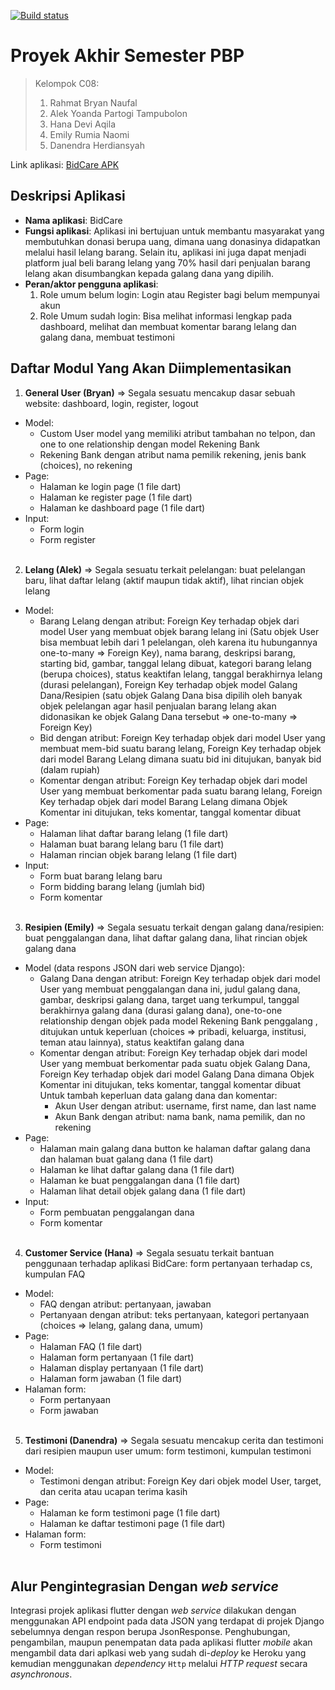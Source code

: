 [![Build status](https://build.appcenter.ms/v0.1/apps/5f5c8416-d860-47ba-ad1e-1d2cb2486226/branches/main/badge)](https://appcenter.ms)
# Proyek Akhir Semester PBP

> Kelompok C08:
> 1. Rahmat Bryan Naufal
> 2. Alek Yoanda Partogi Tampubolon
> 3. Hana Devi Aqila
> 4. Emily Rumia Naomi
> 5. Danendra Herdiansyah

Link aplikasi: [BidCare APK](https://install.appcenter.ms/orgs/bidcare/apps/bidcare/distribution_groups/public)
## Deskripsi Aplikasi

- **Nama aplikasi**: BidCare
- **Fungsi aplikasi**: Aplikasi ini bertujuan untuk membantu masyarakat yang membutuhkan donasi berupa uang, dimana uang donasinya didapatkan melalui hasil lelang barang. Selain itu, aplikasi ini juga dapat menjadi platform jual beli barang lelang yang 70% hasil dari penjualan barang lelang akan disumbangkan kepada galang dana yang dipilih.
- **Peran/aktor pengguna aplikasi**: 
  1. Role umum belum login: Login  atau Register bagi belum mempunyai akun <br>
  2. Role Umum sudah login: Bisa melihat informasi lengkap pada dashboard, melihat dan membuat komentar barang lelang dan galang dana, membuat testimoni
  
## Daftar Modul Yang Akan Diimplementasikan
  1. **General User (Bryan)** => Segala sesuatu mencakup dasar sebuah website: dashboard, login, register, logout
  - Model: 
      - Custom User model yang memiliki atribut tambahan no telpon, dan one to one relationship dengan model Rekening Bank
      - Rekening Bank dengan atribut nama pemilik rekening, jenis bank (choices), no rekening
  - Page:
      - Halaman ke login page (1 file dart)
      - Halaman ke register page (1 file dart)
      - Halaman ke dashboard page (1 file dart)
  - Input: 
    - Form login
    - Form register
    <br>
  2. **Lelang (Alek)** => Segala sesuatu terkait pelelangan: buat pelelangan baru, lihat daftar lelang (aktif maupun tidak aktif), lihat rincian objek lelang
  - Model:
      - Barang Lelang dengan atribut: Foreign Key terhadap objek dari model User yang membuat objek barang lelang ini (Satu objek User bisa membuat lebih dari 1 pelelangan, oleh karena itu hubungannya one-to-many => Foreign Key), nama barang, deskripsi barang, starting bid, gambar, tanggal lelang dibuat, kategori barang lelang (berupa choices), status keaktifan lelang, tanggal berakhirnya lelang (durasi pelelangan), Foreign Key terhadap objek model Galang Dana/Resipien (satu objek Galang Dana bisa dipilih oleh banyak objek pelelangan agar hasil penjualan barang lelang akan didonasikan ke objek Galang Dana tersebut => one-to-many => Foreign Key)
      - Bid dengan atribut: Foreign Key terhadap objek dari model User yang membuat mem-bid suatu barang lelang, Foreign Key terhadap objek dari model Barang Lelang dimana suatu bid ini ditujukan, banyak bid (dalam rupiah)
      - Komentar dengan atribut:  Foreign Key terhadap objek dari model User yang membuat berkomentar pada suatu barang lelang, Foreign Key terhadap objek dari model Barang Lelang dimana Objek Komentar ini ditujukan, teks komentar, tanggal komentar dibuat
  - Page:
    - Halaman lihat daftar barang lelang (1 file dart)
    - Halaman buat barang lelang baru (1 file dart)
    - Halaman rincian objek barang lelang (1 file dart)
  - Input: 
      - Form buat barang lelang baru
      - Form bidding barang lelang (jumlah bid)
      - Form komentar
    <br>
  3. **Resipien (Emily)** => Segala sesuatu terkait dengan galang dana/resipien: buat penggalangan dana, lihat daftar galang dana, lihat rincian objek galang dana
  - Model (data respons JSON dari web service Django): 
    - Galang Dana dengan atribut:  Foreign Key terhadap objek dari model User yang membuat penggalangan dana ini, judul galang dana, gambar, deskripsi galang dana, target uang terkumpul, tanggal berakhirnya galang dana (durasi galang dana), one-to-one relationship dengan objek pada model Rekening Bank penggalang , ditujukan untuk keperluan (choices => pribadi, keluarga, institusi, teman atau lainnya), status keaktifan galang dana
    - Komentar dengan atribut:  Foreign Key terhadap objek dari model User yang membuat berkomentar pada suatu objek Galang Dana, Foreign Key terhadap objek dari model Galang Dana dimana Objek Komentar ini ditujukan, teks komentar, tanggal komentar dibuat
    Untuk tambah keperluan data galang dana dan komentar:
      - Akun User dengan atribut: username, first name, dan last name
      - Akun Bank dengan atribut: nama bank, nama pemilik, dan no rekening
  - Page:
    - Halaman main galang dana button ke halaman daftar galang dana dan halaman buat galang dana (1 file dart)
    - Halaman ke lihat daftar galang dana (1 file dart)
    - Halaman ke buat penggalangan dana (1 file dart)
    - Halaman lihat detail objek galang dana (1 file dart)
  - Input:
    - Form pembuatan penggalangan dana
    - Form komentar
    <br>
  4. **Customer Service (Hana)** => Segala sesuatu terkait bantuan penggunaan terhadap aplikasi BidCare: form pertanyaan terhadap cs, kumpulan FAQ
  - Model:
    - FAQ dengan atribut: pertanyaan, jawaban 
    - Pertanyaan dengan atribut: teks pertanyaan, kategori pertanyaan (choices => lelang, galang dana, umum)
  - Page:
    - Halaman FAQ (1 file dart)
    - Halaman form pertanyaan (1 file dart)
    - Halaman display pertanyaan (1 file dart)
    - Halaman form jawaban (1 file dart)
  - Halaman form:
    - Form pertanyaan
    - Form jawaban
    <br>
  5. **Testimoni (Danendra)** => Segala sesuatu mencakup cerita dan testimoni dari resipien maupun user umum: form testimoni, kumpulan testimoni
  - Model: 
    - Testimoni dengan atribut: Foreign Key dari objek model User, target, dan cerita atau ucapan terima kasih
  - Page:
    - Halaman ke form testimoni page (1 file dart)
    - Halaman ke daftar testimoni page (1 file dart)
  - Halaman form:
    - Form testimoni
    <br>
## Alur Pengintegrasian Dengan _web service_
Integrasi projek aplikasi flutter dengan _web service_ dilakukan dengan menggunakan API endpoint pada data JSON yang terdapat di projek Django sebelumnya dengan respon berupa JsonResponse. Penghubungan, pengambilan, maupun penempatan data pada aplikasi flutter _mobile_ akan mengambil data dari aplkasi web yang sudah di-_deploy_ ke Heroku yang kemudian menggunakan _dependency_ `Http` melalui _HTTP request_ secara _asynchronous_.

